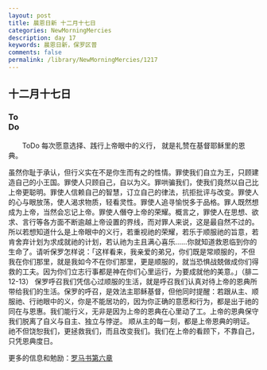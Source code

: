 ```yaml
---
layout: post
title: 晨恩日新 十二月十七日
categories: NewMorningMercies
description: day 17
keywords: 晨恩日新，保罗区普
comments: false
permalink: /library/NewMorningMercies/1217
---
```


## 十二月十七日

### To <br> Do

&emsp;&emsp;ToDo
每次愿意选择、践行上帝眼中的义行，
就是礼赞在基督耶稣里的恩典。
 
虽然你耻于承认，但行义实在不是你生而有之的性情。罪使我们自立为王，只顾建造自己的小王国。罪使人只顾自己，自以为义。罪哄骗我们，使我们竟然以自己比上帝更聪明。罪使人信赖自己的智慧，订立自己的律法，抗拒批评与改变。罪使人的心与眼放荡，使人渴求物质，轻看灵性。罪使人追寻愉悦多于品格。罪人既然想成为上帝，当然会忘记上帝。罪使人僭夺上帝的荣耀。概言之，罪使人在思想、欲求、言行等各方面不断逾越上帝设置的界线，而对罪人来说，这是最自然不过的。
所以若想知道什么是上帝眼中的义行，若重视祂的荣耀，若乐于顺服祂的旨意，若肯舍弃计划为求成就祂的计划，若认祂为主且满心喜乐……你就知道救恩临到你的生命了。请听保罗怎样说：「这样看来，我亲爱的弟兄，你们既是常顺服的，不但我在你们那里，就是我如今不在你们那里，更是顺服的，就当恐惧战兢做成你们得救的工夫。因为你们立志行事都是神在你们心里运行，为要成就他的美意。」（腓二12-13）
保罗呼召我们凭信心过顺服的生活，就是呼召我们认真对待上帝的恩典所带给我们的生活。保罗的呼召，是效法主耶稣基督，但他同时提醒：若跟从主、顺服祂、行祂眼中的义，你是不能居功的，因为你正确的意愿和行为，都是出于祂的同在与恩惠。我们能行义，无非是因为上帝的恩典在心里动了工。上帝的恩典保守我们脱离了自义与自主、独立与悖逆。
顺从主的每一刻，都是上帝恩典的明证。祂不但饶恕我们，更拯救我们，而且改变我们。我们在上帝的看顾下，不靠自己，只凭恩典度日。

更多的信息和勉励：[罗马书第六章]()
